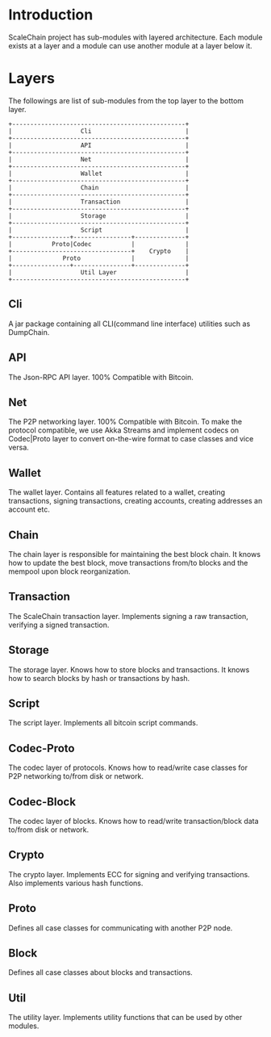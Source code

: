 # Introduction
ScaleChain project has sub-modules with layered architecture. 
Each module exists at a layer and a module can use another module at a layer below it.

# Layers
The followings are list of sub-modules from the top layer to the bottom layer.
```
+------------------------------------------------+
|                   Cli                          |
+------------------------------------------------+
|                   API                          |
+------------------------------------------------+
|                   Net                          |
+------------------------------------------------+
|                   Wallet                       |
+------------------------------------------------+
|                   Chain                        |
+------------------------------------------------+
|                   Transaction                  |
+------------------------------------------------+
|                   Storage                      |
+------------------------------------------------+
|                   Script                       |
+----------------+----------------+--------------+
|           Proto|Codec           |              |
+---------------------------------+    Crypto    |
|              Proto              |              |
+----------------+----------------+--------------+
|                   Util Layer                   |
+------------------------------------------------+
```
## Cli
A jar package containing all CLI(command line interface) utilities such as DumpChain.


## API
The Json-RPC API layer. 100% Compatible with Bitcoin.

## Net
The P2P networking layer. 100% Compatible with Bitcoin. 
To make the protocol compatible, we use Akka Streams and implement codecs on Codec|Proto layer to convert on-the-wire format to case classes and vice versa.

## Wallet
The wallet layer. Contains all features related to a wallet, creating transactions, signing transactions,
creating accounts, creating addresses an account etc.

## Chain
The chain layer is responsible for maintaining the best block chain. 
It knows how to update the best block, move transactions from/to blocks and the mempool upon block reorganization.

## Transaction
The ScaleChain transaction layer. Implements signing a raw transaction, verifying a signed transaction.

## Storage
The storage layer. Knows how to store blocks and transactions. It knows how to search blocks by hash or transactions by hash.

## Script
The script layer. Implements all bitcoin script commands.

## Codec-Proto
The codec layer of protocols. Knows how to read/write case classes for P2P networking to/from disk or network.

## Codec-Block
The codec layer of blocks. Knows how to read/write transaction/block data to/from disk or network.

## Crypto 
The crypto layer. Implements ECC for signing and verifying transactions.
Also implements various hash functions.

## Proto
Defines all case classes for communicating with another P2P node.

## Block
Defines all case classes about blocks and transactions.

## Util
The utility layer. Implements utility functions that can be used by other modules.

